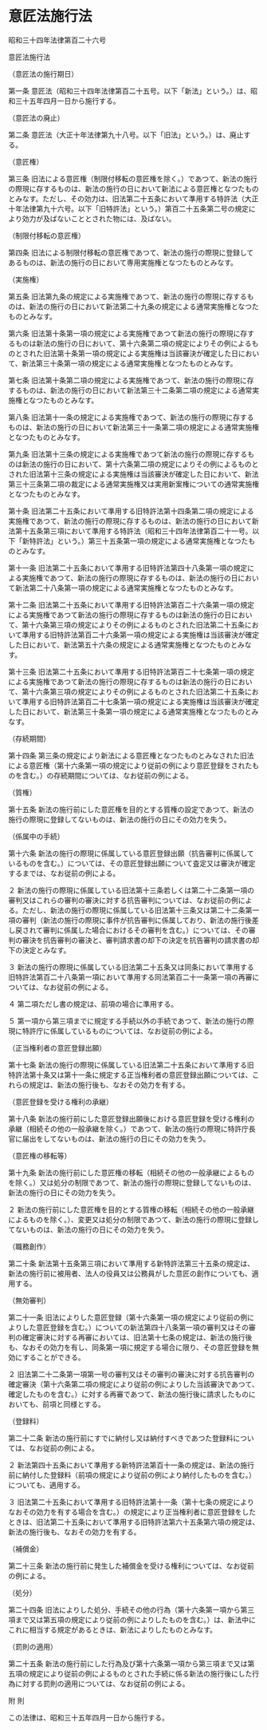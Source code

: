 # 意匠法施行法

昭和三十四年法律第百二十六号

意匠法施行法

（意匠法の施行期日）

第一条 意匠法（昭和三十四年法律第百二十五号。以下「新法」という。）は、昭和三十五年四月一日から施行する。

（意匠法の廃止）

第二条 意匠法（大正十年法律第九十八号。以下「旧法」という。）は、廃止する。

（意匠権）

第三条 旧法による意匠権（制限付移転の意匠権を除く。）であつて、新法の施行の際現に存するものは、新法の施行の日において新法による意匠権となつたものとみなす。ただし、その効力は、旧法第二十五条において準用する特許法（大正十年法律第九十六号。以下「旧特許法」という。）第百二十五条第二号の規定により効力が及ばないこととされた物には、及ばない。

（制限付移転の意匠権）

第四条 旧法による制限付移転の意匠権であつて、新法の施行の際現に登録してあるものは、新法の施行の日において専用実施権となつたものとみなす。

（実施権）

第五条 旧法第九条の規定による実施権であつて、新法の施行の際現に存するものは、新法の施行の日において新法第二十九条の規定による通常実施権となつたものとみなす。

第六条 旧法第十条第一項の規定による実施権であつて新法の施行の際現に存するものは新法の施行の日において、第十六条第二項の規定によりその例によるものとされた旧法第十条第一項の規定による実施権は当該審決が確定した日において、新法第三十条第一項の規定による通常実施権となつたものとみなす。

第七条 旧法第十条第二項の規定による実施権であつて、新法の施行の際現に存するものは、新法の施行の日において新法第三十二条第二項の規定による通常実施権となつたものとみなす。

第八条 旧法第十一条の規定による実施権であつて、新法の施行の際現に存するものは、新法の施行の日において新法第三十一条第二項の規定による通常実施権となつたものとみなす。

第九条 旧法第十三条の規定による実施権であつて新法の施行の際現に存するものは新法の施行の日において、第十六条第二項の規定によりその例によるものとされた旧法第十三条の規定による実施権は当該審決が確定した日において、新法第三十三条第二項の裁定による通常実施権又は実用新案権についての通常実施権となつたものとみなす。

第十条 旧法第二十五条において準用する旧特許法第十四条第二項の規定による実施権であつて、新法の施行の際現に存するものは、新法の施行の日において新法第十五条第三項において準用する特許法（昭和三十四年法律第百二十一号。以下「新特許法」という。）第三十五条第一項の規定による通常実施権となつたものとみなす。

第十一条 旧法第二十五条において準用する旧特許法第四十八条第一項の規定による実施権であつて、新法の施行の際現に存するものは、新法の施行の日において新法第二十八条第一項の規定による通常実施権となつたものとみなす。

第十二条 旧法第二十五条において準用する旧特許法第百二十六条第一項の規定による実施権であつて新法の施行の際現に存するものは新法の施行の日において、第十六条第三項の規定によりその例によるものとされた旧法第二十五条において準用する旧特許法第百二十六条第一項の規定による実施権は当該審決が確定した日において、新法第五十六条の規定による通常実施権となつたものとみなす。

第十三条 旧法第二十五条において準用する旧特許法第百二十七条第一項の規定による実施権であつて新法の施行の際現に存するものは新法の施行の日において、第十六条第三項の規定によりその例によるものとされた旧法第二十五条において準用する旧特許法第百二十七条第一項の規定による実施権は当該審決が確定した日において、新法第三十条第一項の規定による通常実施権となつたものとみなす。

（存続期間）

第十四条 第三条の規定により新法による意匠権となつたものとみなされた旧法による意匠権（第十六条第一項の規定により従前の例により意匠登録をされたものを含む。）の存続期間については、なお従前の例による。

（質権）

第十五条 新法の施行前にした意匠権を目的とする質権の設定であつて、新法の施行の際現に登録してないものは、新法の施行の日にその効力を失う。

（係属中の手続）

第十六条 新法の施行の際現に係属している意匠登録出願（抗告審判に係属しているものを含む。）については、その意匠登録出願について査定又は審決が確定するまでは、なお従前の例による。

２ 新法の施行の際現に係属している旧法第十三条若しくは第二十二条第一項の審判又はこれらの審判の審決に対する抗告審判については、なお従前の例による。ただし、新法の施行の際現に係属している旧法第十三条又は第二十二条第一項の審判（新法の施行の際現に事件が抗告審判に係属しており、新法の施行後差し戻されて審判に係属した場合におけるその審判を含む。）については、その審判の審決を抗告審判の審決と、審判請求書の却下の決定を抗告審判の請求書の却下の決定とみなす。

３ 新法の施行の際現に係属している旧法第二十五条又は同条において準用する旧特許法第百二十八条第一項において準用する同法第百二十一条第一項の再審については、なお従前の例による。

４ 第二項ただし書の規定は、前項の場合に準用する。

５ 第一項から第三項までに規定する手続以外の手続であつて、新法の施行の際現に特許庁に係属しているものについては、なお従前の例による。

（正当権利者の意匠登録出願）

第十七条 新法の施行の際現に係属している旧法第二十五条において準用する旧特許法第十条又は第十一条に規定する正当権利者の意匠登録出願については、これらの規定は、新法の施行後も、なおその効力を有する。

（意匠登録を受ける権利の承継）

第十八条 新法の施行前にした意匠登録出願後における意匠登録を受ける権利の承継（相続その他の一般承継を除く。）であつて、新法の施行の際現に特許庁長官に届出をしてないものは、新法の施行の日にその効力を失う。

（意匠権の移転等）

第十九条 新法の施行前にした意匠権の移転（相続その他の一般承継によるものを除く。）又は処分の制限であつて、新法の施行の際現に登録してないものは、新法の施行の日にその効力を失う。

２ 新法の施行前にした意匠権を目的とする質権の移転（相続その他の一般承継によるものを除く。）、変更又は処分の制限であつて、新法の施行の際現に登録してないものは、新法の施行の日にその効力を失う。

（職務創作）

第二十条 新法第十五条第三項において準用する新特許法第三十五条の規定は、新法の施行前に被用者、法人の役員又は公務員がした意匠の創作についても、適用する。

（無効審判）

第二十一条 旧法によりした意匠登録（第十六条第一項の規定により従前の例によりした意匠登録を含む。）についての新法第四十八条第一項の審判又はその審判の確定審決に対する再審においては、旧法第十七条の規定は、新法の施行後も、なおその効力を有し、同条第一項に規定する場合に限り、その意匠登録を無効にすることができる。

２ 旧法第二十二条第一項第一号の審判又はその審判の審決に対する抗告審判の確定審決（第十六条第二項の規定により従前の例によりした当該審決であつて、確定したものを含む。）に対する再審であつて、新法の施行後に請求したものにおいても、前項と同様とする。

（登録料）

第二十二条 新法の施行前にすでに納付し又は納付すべきであつた登録料については、なお従前の例による。

２ 新法第四十五条において準用する新特許法第百十一条の規定は、新法の施行前に納付した登録料（前項の規定により従前の例により納付したものを含む。）についても、適用する。

３ 旧法第二十五条において準用する旧特許法第十一条（第十七条の規定によりなおその効力を有する場合を含む。）の規定により正当権利者に意匠登録をしたときは、旧法第二十五条において準用する旧特許法第六十五条第六項の規定は、新法の施行後も、なおその効力を有する。

（補償金）

第二十三条 新法の施行前に発生した補償金を受ける権利については、なお従前の例による。

（処分）

第二十四条 旧法によりした処分、手続その他の行為（第十六条第一項から第三項まで又は第五項の規定により従前の例によりしたものを含む。）は、新法中にこれに相当する規定があるときは、新法によりしたものとみなす。

（罰則の適用）

第二十五条 新法の施行前にした行為及び第十六条第一項から第三項まで又は第五項の規定により従前の例によるものとされた手続に係る新法の施行後にした行為に対する罰則の適用については、なお従前の例による。

附 則

この法律は、昭和三十五年四月一日から施行する。
